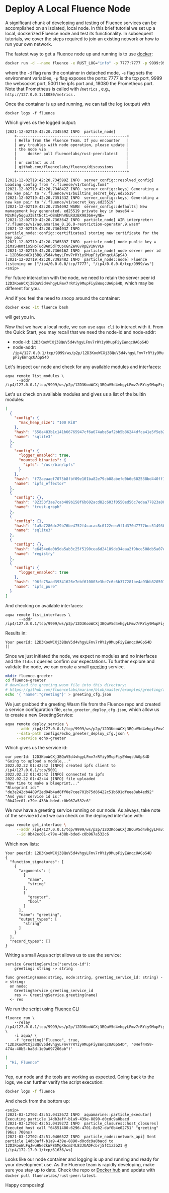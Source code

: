 # Deploy A Local Fluence Node

A significant chunk of developing and testing of Fluence services can be accomplished on an isolated, local node. In this brief tutorial we set up a local, dockerized Fluence node and test its functionality. In subsequent tutorials, we cover the steps required to join an existing network or how to run your own network.

The fastest way to get a Fluence node up and running is to use [docker](https://docs.docker.com/get-docker/):

```sh
docker run -d --name fluence -e RUST_LOG="info" -p 7777:7777 -p 9999:9999 -p 5001:5001 -p 18080 fluencelabs/rust-peer
```

where the `-d` flag runs the container in detached mode, `-e` flag sets the environment variables, `-p` flag exposes the ports: 7777 is the tcp port, 9999 the websocket port, 5001 the ipfs port and, 18080 the Prometheus port. Note that Prometheus is called with  /`metrics` , e.g., `http://127.0.0.1:18080/metrics` .

Once the container is up and running, we can tail the log (output) with

```
docker logs -f fluence
```

Which gives os the logged output:

```
[2021-12-02T19:42:20.734559Z INFO  particle_node]
    +-------------------------------------------------+
    | Hello from the Fluence Team. If you encounter   |
    | any troubles with node operation, please update |
    | the node via                                    |
    |     docker pull fluencelabs/rust-peer:latest    |
    |                                                 |
    | or contact us at                                |
    | github.com/fluencelabs/fluence/discussions      |
    +-------------------------------------------------+

[2021-12-02T19:42:20.734599Z INFO  server_config::resolved_config] Loading config from "/.fluence/v1/Config.toml"
[2021-12-02T19:42:20.734842Z INFO  server_config::keys] Generating a new key pair to "/.fluence/v1/builtins_secret_key.ed25519"
[2021-12-02T19:42:20.735133Z INFO  server_config::keys] Generating a new key pair to "/.fluence/v1/secret_key.ed25519"
[2021-12-02T19:42:20.735409Z WARN  server_config::defaults] New management key generated. ed25519 private key in base64 = M2sMsy5qguJIEttNct1+OBmbMhVELRUzBX9836A+yNE=
[2021-12-02T19:42:20.736364Z INFO  particle_node] AIR interpreter: "/.fluence/v1/aquamarine_0.16.0-restriction-operator.9.wasm"
[2021-12-02T19:42:20.736403Z INFO  particle_node::config::certificates] storing new certificate for the key pair
[2021-12-02T19:42:20.736589Z INFO  particle_node] node public key = 3iMsSHKmtioSHoTudBAn5dTtUpKGnZeVGvRpEV1NvVLH
[2021-12-02T19:42:20.736616Z INFO  particle_node] node server peer id = 12D3KooWCXj3BQuV5d4vhgyLFmv7rRYiy9MupFiyEWnqcUAGpS4D
[2021-12-02T19:42:20.739248Z INFO  particle_node::node] Fluence listening on ["/ip4/0.0.0.0/tcp/7777", "/ip4/0.0.0.0/tcp/9999/ws"]
<snip>
```



For future interaction with the node, we need to retain the server peer id `12D3KooWCXj3BQuV5d4vhgyLFmv7rRYiy9MupFiyEWnqcUAGpS4D`, which may be different for you.

And if you feel the need to snoop around the container:

```sh
docker exec -it fluence bash
```

will get you in.

Now that we have a local node, we can use `aqua cli` to interact with it. From the Quick Start, you may recall that we need the node-id and node-addr:

* node-id: `12D3KooWCXj3BQuV5d4vhgyLFmv7rRYiy9MupFiyEWnqcUAGpS4D`
* node-addr: `/ip4/127.0.0.1/tcp/9999/ws/p2p/12D3KooWCXj3BQuV5d4vhgyLFmv7rRYiy9MupFiyEWnqcUAGpS4D`

Let's inspect our node and check for any available modules and interfaces:

```
aqua remote list_modules \
     --addr /ip4/127.0.0.1/tcp/9999/ws/p2p/12D3KooWCXj3BQuV5d4vhgyLFmv7rRYiy9MupFiyEWnqcUAGpS4D
```

Let's us check on available modules and gives us a list of the builtin modules:

```json
[
  {
    "config": {
      "max_heap_size": "100 KiB"
    },
    "hash": "558a483b1c141b66765947cf6a674abe5af2bb5b86244dfca41e5f5eb2a86e9e",
    "name": "sqlite3"
  },
  {
    "config": {
      "logger_enabled": true,
      "mounted_binaries": {
        "ipfs": "/usr/bin/ipfs"
      }
    },
    "hash": "f72aeaaef7075b8fbf09e101ba82e79cb08abefd0b6e602538bd440ff17c2329",
    "name": "ipfs_effector"
  },
  {
    "config": {},
    "hash": "82353f3ae7cab489b158f6b602acd82c603f0550ed56c7edaa77823a08596d12",
    "name": "trust-graph"
  },
  {
    "config": {},
    "hash": "1a5a7286dc29b76be4752f4cacac8c0122eea9f1d370d7777bcc51493bf3b6b7",
    "name": "sqlite3"
  },
  {
    "config": {},
    "hash": "e6454e0a0b5da5ab3c25f5190cea6d24189de34eaa2f9bce508db5a07ed1a465",
    "name": "registry"
  },
  {
    "config": {
      "logger_enabled": true
    },
    "hash": "96fc75aad39341626e7ebf610003e3be7c6c6b377281be4a93bb8205019223b2",
    "name": "ipfs_pure"
  }
]
```

And checking on available interfaces:

```
aqua remote list_interfaces \
      --addr /ip4/127.0.0.1/tcp/9999/ws/p2p/12D3KooWCXj3BQuV5d4vhgyLFmv7rRYiy9MupFiyEWnqcUAGpS4D 
```

Results in:

```
Your peerId: 12D3KooWCXj3BQuV5d4vhgyLFmv7rRYiy9MupFiyEWnqcUAGpS4D
[]
```

Since we just initiated the node, we expect no modules and no interfaces and the `fldist` queries confirm our expectations. To further explore and validate the node, we can create a small [greeting](https://github.com/fluencelabs/fce/tree/master/examples/greeting) service.

```sh
mkdir fluence-greeter
cd fluence-greeter
# download the greeting.wasm file into this directory:
# https://github.com/fluencelabs/marine/blob/master/examples/greeting/artifacts/greeting.wasm -- Download button to the right
echo '{ "name":"greeting"}' > greeting_cfg.json
```

We just grabbed the greeting Wasm file from the Fluence repo and created a service configuration file, `echo_greeter_deploy_cfg.json`, which allow us to create a new GreetingService:

```sh
aqua remote deploy_service \
     --addr /ip4/127.0.0.1/tcp/9999/ws/p2p/12D3KooWCXj3BQuV5d4vhgyLFmv7rRYiy9MupFiyEWnqcUAGpS4D \
     --data-path configs/echo_greeter_deploy_cfg.json \
     --service echo-greeter
```

Which gives us the service id:

```
our peerId: 12D3KooWCXj3BQuV5d4vhgyLFmv7rRYiy9MupFiyEWnqcUAGpS4D
"Going to upload a module..."
2022.02.22 01:42:42 [INFO] created ipfs client to /ip4/127.0.0.1/tcp/5001
2022.02.22 01:42:42 [INFO] connected to ipfs
2022.02.22 01:42:44 [INFO] file uploaded
"Now time to make a blueprint..."
"Blueprint id:"
"de3e242cb4489f2ed04b4ad8ff0e7cee701b75d86422c51b691dfeee8ab4ed92"
"And your service id is:"
"0b42ec01-c79e-438b-bded-c0b967a532c6"
```

We now have a greeting service running on our node. As always, take note of the service id and we can check on the deployed interface with:

```sh
aqua remote get_interface \
     --addr /ip4/127.0.0.1/tcp/9999/ws/p2p/12D3KooWCXj3BQuV5d4vhgyLFmv7rRYiy9MupFiyEWnqcUAGpS4D \
     --id 0b42ec01-c79e-438b-bded-c0b967a532c6
```

Which now lists:

```
Your peerId: 12D3KooWCXj3BQuV5d4vhgyLFmv7rRYiy9MupFiyEWnqcUAGpS4D
{
  "function_signatures": [
    {
      "arguments": [
        [
          "name",
          "string"
        ],
        [
          "greeter",
          "bool"
        ]
      ],
      "name": "greeting",
      "output_types": [
        "string"
      ]
    }
  ],
  "record_types": []
}
```

Writing a small Aqua script allows us to use the service:

```aqua
service GreetingService("service-id"):
    greeting: string -> string

func greeting(name:string, node:string, greeting_service_id: string) -> string:
  on node:
    GreetingService greeting_service_id
    res <- GreetingService.greeting(name)
  <- res
```

We run the script using [Fluence CLI](https://github.com/fluencelabs/cli)

```
fluence run \
    --relay /ip4/127.0.0.1/tcp/9999/ws/p2p/12D3KooWCXj3BQuV5d4vhgyLFmv7rRYiy9MupFiyEWnqcUAGpS4D \
    -i aqua/ \
    -f 'greeting("Fluence", true, "12D3KooWCXj3BQuV5d4vhgyLFmv7rRYiy9MupFiyEWnqcUAGpS4D", "04ef4459-474a-40b5-ba8d-1e9a697206ab")'
```

```json
[
  "Hi, Fluence"
]
```

Yep, our node and the tools are working as expected. Going back to the logs, we can further verify the script execution:

```sh
docker logs -f fluence
```

And check from the bottom up:

```
<snip>
[2021-03-12T02:42:51.041267Z INFO  aquamarine::particle_executor] Executing particle 14db3aff-b1a9-439e-8890-d0cdc9a0bacd
[2021-03-12T02:42:51.041927Z INFO  particle_closures::host_closures] Executed host call "64551400-6296-4701-8e82-daf0b4e02751" "greeting" (96us 700ns)
[2021-03-12T02:42:51.046652Z INFO  particle_node::network_api] Sent particle 14db3aff-b1a9-439e-8890-d0cdc9a0bacd to 12D3KooWLFqJwuHNe2kWF8SMgX6cm24L83JUADFcbrj5fC1z3b21 @ [/ip4/172.17.0.1/tcp/61636/ws]
```

Looks like our node container and logging is up and running and ready for your development use. As the Fluence team is rapidly developing, make sure you stay up to date. Check the repo or [Docker hub](https://hub.docker.com/r/fluencelabs/rust-peer) and update with `docker pull fluencelabs/rust-peer:latest`.

Happy composing!
